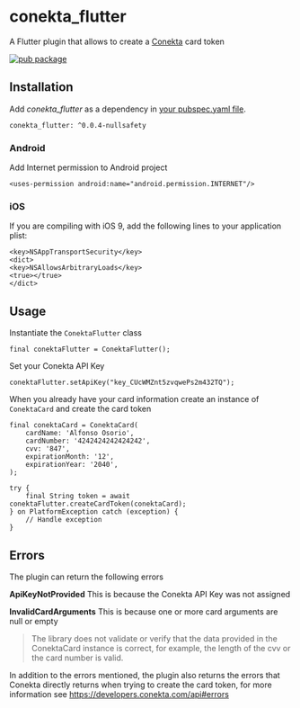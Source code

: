 
# conekta_flutter

A Flutter plugin that allows to create a [Conekta](https://www.conekta.com/) card token

[![pub package](https://img.shields.io/pub/v/conekta_flutter.svg)](https://pub.dartlang.org/packages/conekta_flutter)

## Installation

Add _conekta_flutter_ as a dependency in [your pubspec.yaml file](https://flutter.io/platform-plugins/).

```
conekta_flutter: ^0.0.4-nullsafety
```

### Android

Add Internet permission to Android project
```
<uses-permission android:name="android.permission.INTERNET"/>
```

### iOS  

If you are compiling with iOS 9, add the following lines to your application plist:
```
<key>NSAppTransportSecurity</key>
<dict>
<key>NSAllowsArbitraryLoads</key>
<true></true>
</dict>
```

## Usage

Instantiate the `ConektaFlutter` class

	final conektaFlutter = ConektaFlutter();

Set your Conekta API Key

	conektaFlutter.setApiKey("key_CUcWMZnt5zvqwePs2m432TQ");

When you already have your card information create an instance of `ConektaCard` and create the card token

	final conektaCard = ConektaCard(
		cardName: 'Alfonso Osorio',
		cardNumber: '4242424242424242',
		cvv: '847',
		expirationMonth: '12',
		expirationYear: '2040',
	);
	
	try {
		final String token = await conektaFlutter.createCardToken(conektaCard);
	} on PlatformException catch (exception) {
		// Handle exception
	}

## Errors

The plugin can return the following errors

**ApiKeyNotProvided** This is because the Conekta API Key was not assigned

**InvalidCardArguments** This is because one or more card arguments are null or empty

> The library does not validate or verify that the data provided in the ConektaCard instance is correct, for example, the length of the cvv or the card number is valid.

In addition to the errors mentioned, the plugin also returns the errors that Conekta directly returns when trying to create the card token, for more information see https://developers.conekta.com/api#errors